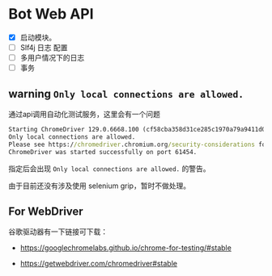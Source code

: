 # Bot Web API

- [x] 启动模块。
- [ ] Slf4j 日志 配置
- [ ] 多用户情况下的日志
- [ ] 事务

## warning `Only local connections are allowed.`
通过api调用自动化测试服务，这里会有一个问题

```cmd
Starting ChromeDriver 129.0.6668.100 (cf58cba358d31ce285c1970a79a9411d0fb381a5-refs/branch-heads/6668@{#1704}) on port 61454
Only local connections are allowed.
Please see https://chromedriver.chromium.org/security-considerations for suggestions on keeping ChromeDriver safe.
ChromeDriver was started successfully on port 61454.
```

指定后会出现 `Only local connections are allowed.` 的警告。

由于目前还没有涉及使用 selenium grip，暂时不做处理。

## For WebDriver

谷歌驱动器有一下链接可下载：

* https://googlechromelabs.github.io/chrome-for-testing/#stable

* https://getwebdriver.com/chromedriver#stable

